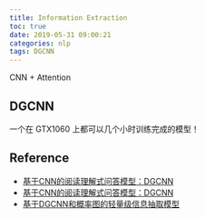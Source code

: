 ```yaml
---
title: Information Extraction
toc: true
date: 2019-05-31 09:00:21
categories: nlp
tags: DGCNN
---
```


<!--<a href="/2019/06/30/nlp/BERT/" target="_self"><img src="/images/nlp/Bert-Ernie-logo.jpg" width="550" alt="Bert-Ernie" />
</a>-->

CNN + Attention


<!-- more -->

## DGCNN

一个在 GTX1060 上都可以几个小时训练完成的模型！

## Reference

- [基于CNN的阅读理解式问答模型：DGCNN][1]
- [基于CNN的阅读理解式问答模型：DGCNN][2]
- [基于DGCNN和概率图的轻量级信息抽取模型][3]

[1]: https://mp.weixin.qq.com/s?src=11&timestamp=1559618967&ver=1647&signature=GM7JH7wM1bAbPr7hSICwEBvBXLeJV62uQGSUDKLXdWcgabh6Rf4ZujQQWX-hGXd2CIv*RRna1yDoPg13aUd3L1ZdMAAewsnBSNTItTxVMaanA5jqsrvH3*BT2OBp6riT&new=1
[2]: https://zhuanlan.zhihu.com/p/35755367?group_id=969333287374770176
[3]: https://wwwkexue.fm/archives/6671

